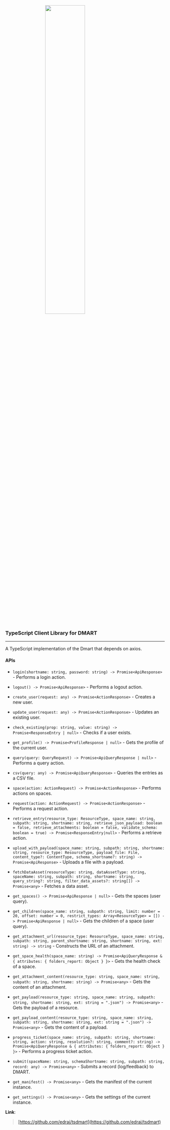 <script>
    import TypeScript from "./assets/ts.png";
</script>

<style>
.center {
  display: block;
  margin-left: auto;
  margin-right: auto;
  width: 50%;
}
</style>
<img class="center" src={TypeScript} width="500">

### **TypeScript Client Library for DMART**

---

A TypeScript implementation of the Dmart that depends on axios.

#### **APIs**

- `login(shortname: string, password: string) -> Promise<ApiResponse>` - Performs a login action.
- `logout() -> Promise<ApiResponse>` - Performs a logout action.
- `create_user(request: any) -> Promise<ActionResponse>` - Creates a new user.
- `update_user(request: any) -> Promise<ActionResponse>` - Updates an existing user.
- `check_existing(prop: string, value: string) -> Promise<ResponseEntry | null>` - Checks if a user exists.
- `get_profile() -> Promise<ProfileResponse | null>` - Gets the profile of the current user.

- `query(query: QueryRequest) -> Promise<ApiQueryResponse | null>` - Performs a query action.

- `csv(query: any) -> Promise<ApiQueryResponse>` - Queries the entries as a CSV file.

- `space(action: ActionRequest) -> Promise<ActionResponse>` - Performs actions on spaces.

- `request(action: ActionRequest) -> Promise<ActionResponse>` - Performs a request action.

- `retrieve_entry(resource_type: ResourceType, space_name: string, subpath: string, shortname: string, retrieve_json_payload: boolean = false, retrieve_attachments: boolean = false, validate_schema: boolean = true) -> Promise<ResponseEntry|null>` - Performs a retrieve action.

- `upload_with_payload(space_name: string, subpath: string, shortname: string, resource_type: ResourceType, payload_file: File, content_type?: ContentType, schema_shortname?: string) -> Promise<ApiResponse>` - Uploads a file with a payload.

- `fetchDataAsset(resourceType: string, dataAssetType: string, spaceName: string, subpath: string, shortname: string, query_string?: string, filter_data_assets?: string[]) -> Promise<any>` - Fetches a data asset.

- `get_spaces() -> Promise<ApiResponse | null>` - Gets the spaces (user query).

- `get_children(space_name: string, subpath: string, limit: number = 20, offset: number = 0, restrict_types: Array<ResourceType> = []) -> Promise<ApiResponse | null>` - Gets the children of a space (user query).

- `get_attachment_url(resource_type: ResourceType, space_name: string, subpath: string, parent_shortname: string, shortname: string, ext: string) -> string` - Constructs the URL of an attachment.

- `get_space_health(space_name: string) -> Promise<ApiQueryResponse & { attributes: { folders_report: Object } }>` - Gets the health check of a space.

- `get_attachment_content(resource_type: string, space_name: string, subpath: string, shortname: string) -> Promise<any>` - Gets the content of an attachment.

- `get_payload(resource_type: string, space_name: string, subpath: string, shortname: string, ext: string = ".json") -> Promise<any>` - Gets the payload of a resource.

- `get_payload_content(resource_type: string, space_name: string, subpath: string, shortname: string, ext: string = ".json") -> Promise<any>` - Gets the content of a payload.

- `progress_ticket(space_name: string, subpath: string, shortname: string, action: string, resolution?: string, comment?: string) -> Promise<ApiQueryResponse & { attributes: { folders_report: Object } }>` - Performs a progress ticket action.

- `submit(spaceName: string, schemaShortname: string, subpath: string, record: any) -> Promise<any>` - Submits a record (log/feedback) to DMART.

- `get_manifest() -> Promise<any>` - Gets the manifest of the current instance.

- `get_settings() -> Promise<any>` - Gets the settings of the current instance.

**Link**:

> [https://github.com/edraj/tsdmart](https://github.com/edraj/tsdmart)
